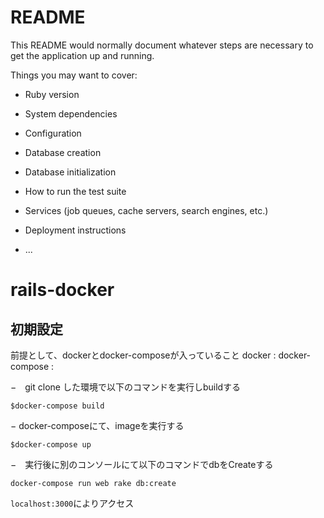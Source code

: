 # README

This README would normally document whatever steps are necessary to get the
application up and running.

Things you may want to cover:

* Ruby version

* System dependencies

* Configuration

* Database creation

* Database initialization

* How to run the test suite

* Services (job queues, cache servers, search engines, etc.)

* Deployment instructions

* ...
# rails-docker

## 初期設定

前提として、dockerとdocker-composeが入っていること
docker : 
docker-compose : 

−　git clone した環境で以下のコマンドを実行しbuildする

```
$docker-compose build
```

− docker-composeにて、imageを実行する

```
$docker-compose up
```

−　実行後に別のコンソールにて以下のコマンドでdbをCreateする

```
docker-compose run web rake db:create
```

`localhost:3000`によりアクセス
